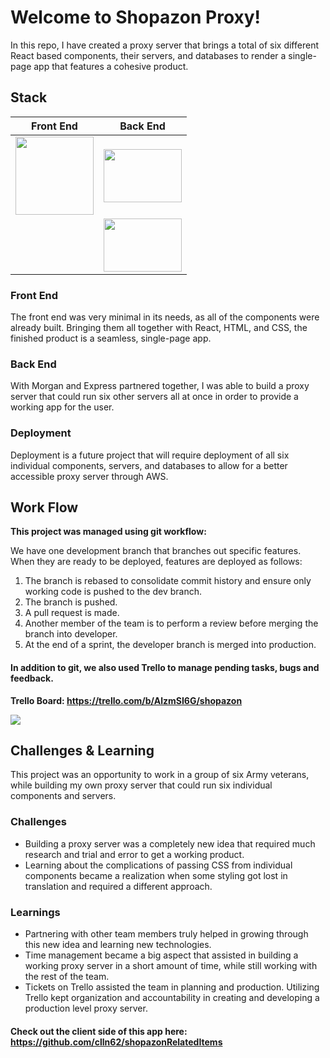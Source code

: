 # Welcome to Shopazon Proxy!

In this repo, I have created a proxy server that brings a total of six different React based components, their servers, and databases to render a single-page app that features a cohesive product.


## Stack

| Front End     | Back End      | 
| ------------- | ------------- |  
| <img src="https://cdn.worldvectorlogo.com/logos/react.svg" height="125px" width="125px"></img>  | <img src="https://cdn.pixabay.com/photo/2015/04/23/17/41/node-js-736399_960_720.png" height="85px" width="125px"></img>  |
|   | <img src="https://buttercms.com/static/images/tech_banners/ExpressJS.png" height="85px" width="125px"></img>  |





### Front End

The front end was very minimal in its needs, as all of the components were already built. Bringing them all together with React, HTML, and CSS, the finished product is a seamless, single-page app.

### Back End

With Morgan and Express partnered together, I was able to build a proxy server that could run six other servers all at once in order to provide a working app for the user.

### Deployment

Deployment is a future project that will require deployment of all six individual components, servers, and databases to allow for a better accessible proxy server through AWS.


## Work Flow

**This project was managed using git workflow:**

We have one development branch that branches out specific features. When they are ready to be deployed, features are deployed as follows:
1. The branch is rebased to consolidate commit history and ensure only working code is pushed to the dev branch.<br/>
2. The branch is pushed.<br/>
3. A pull request is made.<br/>
4. Another member of the team is to perform a review before merging the branch into developer.<br/>
5. At the end of a sprint, the developer branch is merged into production.

#### In addition to git, we also used Trello to manage pending tasks, bugs and feedback.

**Trello Board: https://trello.com/b/AlzmSI6G/shopazon**

<img src="./images/ShopazonTrello.png"></img>



## Challenges & Learning

This project was an opportunity to work in a group of six Army veterans, while building my own proxy server that could run six individual components and servers.

### Challenges

- Building a proxy server was a completely new idea that required much research and trial and error to get a working product.<br/>
- Learning about the complications of passing CSS from individual components became a realization when some styling got lost in translation and required a different approach.<br/>

### Learnings

- Partnering with other team members truly helped in growing through this new idea and learning new technologies.<br/>
- Time management became a big aspect that assisted in building a working proxy server in a short amount of time, while still working with the rest of the team.<br/>
- Tickets on Trello assisted the team in planning and production. Utilizing Trello kept organization and accountability in creating and developing a production level proxy server.


#### Check out the client side of this app here: https://github.com/clln62/shopazonRelatedItems
